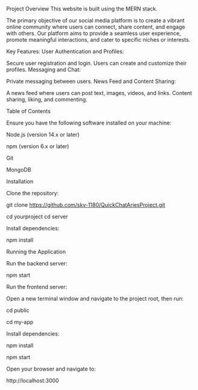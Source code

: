Project Overview
This website is built using the MERN stack.

The primary objective of our social media platform is to create a vibrant online community where users can connect, share content, and engage with others. Our platform aims to provide a seamless user experience, promote meaningful interactions, and cater to specific niches or interests.

Key Features:
User Authentication and Profiles:

Secure user registration and login.
Users can create and customize their profiles.
Messaging and Chat:

Private messaging between users.
News Feed and Content Sharing:

A news feed where users can post text, images, videos, and links.
Content sharing, liking, and commenting.


Table of Contents

Ensure you have the following software installed on your machine:

Node.js (version 14.x or later)

npm (version 6.x or later) 

Git

MongoDB

Installation

Clone the repository:

git clone https://github.com/skv-1180/QuickChatAriesProject.git

cd yourproject
cd server

Install dependencies:

npm install

Running the Application

Run the backend server:

npm start

Run the frontend server:

Open a new terminal window and navigate to the project root, then run:

cd public

cd my-app

Install dependencies:

npm install

npm start

Open your browser and navigate to:

http://localhost:3000
